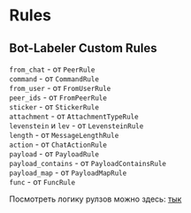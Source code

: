 # Rules

## Bot-Labeler Custom Rules

`from_chat` - от `PeerRule`  
`command` - от `CommandRule`  
`from_user` - от `FromUserRule`  
`peer_ids` - от `FromPeerRule`  
`sticker` - от `StickerRule`  
`attachment` - от `AttachmentTypeRule`  
`levenstein` и `lev` - от `LevensteinRule`  
`length` - от `MessageLengthRule`  
`action` - от `ChatActionRule`  
`payload` - от `PayloadRule`  
`payload_contains` - от `PayloadContainsRule`  
`payload_map` - от `PayloadMapRule`  
`func` - от `FuncRule`  

Посмотреть логику рулзов можно здесь: [тык](https://github.com/vkbottle/vkbottle/blob/master/vkbottle/dispatch/rules/bot.py)
